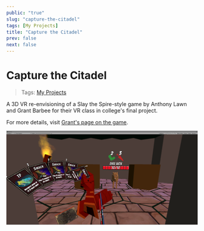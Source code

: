 ```yaml
---
public: "true"
slug: "capture-the-citadel"
tags: [My Projects]
title: "Capture the Citadel"
prev: false
next: false
---
```

# Capture the Citadel

> Tags: [My Projects](/garden/my-projects/index.md)

A 3D VR re-envisioning of a Slay the Spire-style game by Anthony Lawn and Grant Barbee for their VR class in college's final project.

For more details, visit [Grant's page on the game](https://grantcbarbee.github.io/conquer-the-citadel.html).

![screenshot.png](/garden/screenshot_1717381273245_0.png)